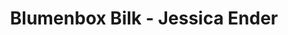 ---
title: "Blumenbox Bilk - Jessica Ender"
url: /duesseldorf/blumenbox-bilk-jessica-ender/
shop: Blumen
---